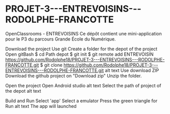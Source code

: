 # PROJET-3---ENTREVOISINS---RODOLPHE-FRANCOTTE

OpenClassrooms - ENTREVOISINS
Ce dépôt contient une mini-application pour le P3 du parcours Grande École du Numérique.

Download the project 
Use git 
Create a folder for the depot of the project 
Open gitBash 
$ cd Path depot 
$ git init 
$ git remote add ENTREVOISIN https://github.com/Rodolphe18/PROJET-3---ENTREVOISINS---RODOLPHE-FRANCOTTE.git 
$ git clone https://github.com/Rodolphe18/PROJET-3---ENTREVOISINS---RODOLPHE-FRANCOTTE.git alt text
Use download ZIP Download the github project on "Download zip" Unzip the folder.

Open the project Open Android studio alt text
Select the path of project of the depot alt text

Build and Run Select 'app' Select a emulator Press the green triangle for Run alt text The app will launched

